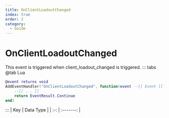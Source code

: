 ```yaml
---
title: OnClientLoadoutChanged
index: true
order: 2
category:
  - Guide
---
```


# OnClientLoadoutChanged
This event is triggered when client_loadout_changed is triggered.
::: tabs
@tab Lua
```lua
@event returns void
AddEventHandler("OnClientLoadoutChanged", function(event --[[ Event ]])
    --[[ ... ]]
    return EventResult.Continue
end)
```

:::
| Key | Data Type |
| :-: | :-------: |